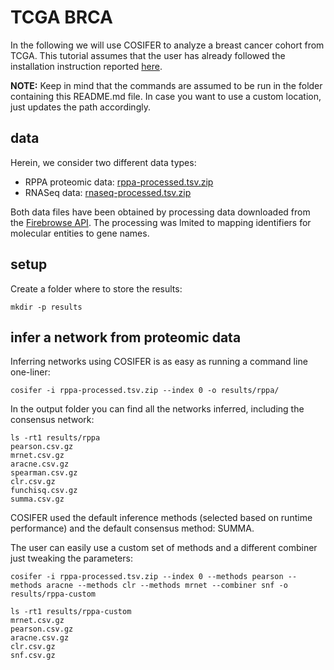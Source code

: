 # TCGA BRCA

In the following we will use COSIFER to analyze a breast cancer cohort from TCGA.
This tutorial assumes that the user has already followed the installation instruction reported [here](../../README.md).

**NOTE:** Keep in mind that the commands are assumed to be run in the folder containing this README.md file. In case you want to use a custom location, just updates the path accordingly.

## data

Herein, we consider two different data types:

- RPPA proteomic data: [rppa-processed.tsv.zip](./rppa-processed.tsv.zip)
- RNASeq data: [rnaseq-processed.tsv.zip](./rnaseq-processed.tsv.zip)

Both data files have been obtained by processing data downloaded from the [Firebrowse API](http://firebrowse.org/api-docs/).
The processing was lmited to mapping identifiers for molecular entities to gene names.

## setup

Create a folder where to store the results:

```console
mkdir -p results
```

## infer a network from proteomic data

Inferring networks using COSIFER is as easy as running a command line one-liner:

```console
cosifer -i rppa-processed.tsv.zip --index 0 -o results/rppa/
```

In the output folder you can find all the networks inferred, including the consensus network:

```console
ls -rt1 results/rppa
pearson.csv.gz
mrnet.csv.gz
aracne.csv.gz
spearman.csv.gz
clr.csv.gz
funchisq.csv.gz
summa.csv.gz
```

COSIFER used the default inference methods (selected based on runtime performance) and the default consensus method: SUMMA.

The user can easily use a custom set of methods and a different combiner just tweaking the parameters:

```console
cosifer -i rppa-processed.tsv.zip --index 0 --methods pearson --methods aracne --methods clr --methods mrnet --combiner snf -o results/rppa-custom
```

```console
ls -rt1 results/rppa-custom
mrnet.csv.gz
pearson.csv.gz
aracne.csv.gz
clr.csv.gz
snf.csv.gz
```
